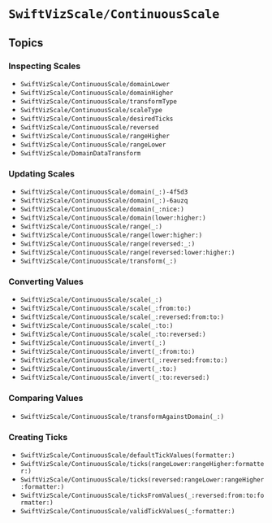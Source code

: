 # ``SwiftVizScale/ContinuousScale``

## Topics

### Inspecting Scales

- ``SwiftVizScale/ContinuousScale/domainLower``
- ``SwiftVizScale/ContinuousScale/domainHigher``
- ``SwiftVizScale/ContinuousScale/transformType``
- ``SwiftVizScale/ContinuousScale/scaleType``
- ``SwiftVizScale/ContinuousScale/desiredTicks``
- ``SwiftVizScale/ContinuousScale/reversed``
- ``SwiftVizScale/ContinuousScale/rangeHigher``
- ``SwiftVizScale/ContinuousScale/rangeLower``
- ``SwiftVizScale/DomainDataTransform``

### Updating Scales

- ``SwiftVizScale/ContinuousScale/domain(_:)-4f5d3``
- ``SwiftVizScale/ContinuousScale/domain(_:)-6auzq``
- ``SwiftVizScale/ContinuousScale/domain(_:nice:)``
- ``SwiftVizScale/ContinuousScale/domain(lower:higher:)``
- ``SwiftVizScale/ContinuousScale/range(_:)``
- ``SwiftVizScale/ContinuousScale/range(lower:higher:)``
- ``SwiftVizScale/ContinuousScale/range(reversed:_:)``
- ``SwiftVizScale/ContinuousScale/range(reversed:lower:higher:)``
- ``SwiftVizScale/ContinuousScale/transform(_:)``

### Converting Values 

- ``SwiftVizScale/ContinuousScale/scale(_:)``
- ``SwiftVizScale/ContinuousScale/scale(_:from:to:)``
- ``SwiftVizScale/ContinuousScale/scale(_:reversed:from:to:)``
- ``SwiftVizScale/ContinuousScale/scale(_:to:)``
- ``SwiftVizScale/ContinuousScale/scale(_:to:reversed:)``
- ``SwiftVizScale/ContinuousScale/invert(_:)``
- ``SwiftVizScale/ContinuousScale/invert(_:from:to:)``
- ``SwiftVizScale/ContinuousScale/invert(_:reversed:from:to:)``
- ``SwiftVizScale/ContinuousScale/invert(_:to:)``
- ``SwiftVizScale/ContinuousScale/invert(_:to:reversed:)``

### Comparing Values

- ``SwiftVizScale/ContinuousScale/transformAgainstDomain(_:)``

### Creating Ticks

- ``SwiftVizScale/ContinuousScale/defaultTickValues(formatter:)``
- ``SwiftVizScale/ContinuousScale/ticks(rangeLower:rangeHigher:formatter:)``
- ``SwiftVizScale/ContinuousScale/ticks(reversed:rangeLower:rangeHigher:formatter:)``
- ``SwiftVizScale/ContinuousScale/ticksFromValues(_:reversed:from:to:formatter:)``
- ``SwiftVizScale/ContinuousScale/validTickValues(_:formatter:)``

